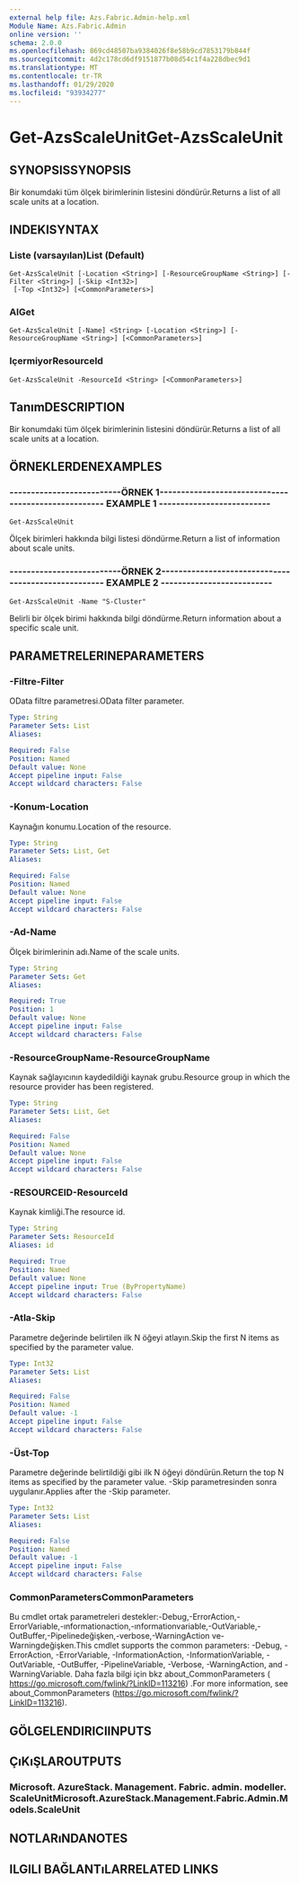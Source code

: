 ```yaml
---
external help file: Azs.Fabric.Admin-help.xml
Module Name: Azs.Fabric.Admin
online version: ''
schema: 2.0.0
ms.openlocfilehash: 869cd48507ba9384026f8e58b9cd7853179b844f
ms.sourcegitcommit: 4d2c178cd6df9151877b08d54c1f4a228dbec9d1
ms.translationtype: MT
ms.contentlocale: tr-TR
ms.lasthandoff: 01/29/2020
ms.locfileid: "93934277"
---
```

# <span data-ttu-id="56816-101">Get-AzsScaleUnit</span><span class="sxs-lookup"><span data-stu-id="56816-101">Get-AzsScaleUnit</span></span>

## <span data-ttu-id="56816-102">SYNOPSIS</span><span class="sxs-lookup"><span data-stu-id="56816-102">SYNOPSIS</span></span>
<span data-ttu-id="56816-103">Bir konumdaki tüm ölçek birimlerinin listesini döndürür.</span><span class="sxs-lookup"><span data-stu-id="56816-103">Returns a list of all scale units at a location.</span></span>

## <span data-ttu-id="56816-104">INDEKI</span><span class="sxs-lookup"><span data-stu-id="56816-104">SYNTAX</span></span>

### <span data-ttu-id="56816-105">Liste (varsayılan)</span><span class="sxs-lookup"><span data-stu-id="56816-105">List (Default)</span></span>
```
Get-AzsScaleUnit [-Location <String>] [-ResourceGroupName <String>] [-Filter <String>] [-Skip <Int32>]
 [-Top <Int32>] [<CommonParameters>]
```

### <span data-ttu-id="56816-106">Al</span><span class="sxs-lookup"><span data-stu-id="56816-106">Get</span></span>
```
Get-AzsScaleUnit [-Name] <String> [-Location <String>] [-ResourceGroupName <String>] [<CommonParameters>]
```

### <span data-ttu-id="56816-107">Içermiyor</span><span class="sxs-lookup"><span data-stu-id="56816-107">ResourceId</span></span>
```
Get-AzsScaleUnit -ResourceId <String> [<CommonParameters>]
```

## <span data-ttu-id="56816-108">Tanım</span><span class="sxs-lookup"><span data-stu-id="56816-108">DESCRIPTION</span></span>
<span data-ttu-id="56816-109">Bir konumdaki tüm ölçek birimlerinin listesini döndürür.</span><span class="sxs-lookup"><span data-stu-id="56816-109">Returns a list of all scale units at a location.</span></span>

## <span data-ttu-id="56816-110">ÖRNEKLERDEN</span><span class="sxs-lookup"><span data-stu-id="56816-110">EXAMPLES</span></span>

### <span data-ttu-id="56816-111">--------------------------ÖRNEK 1--------------------------</span><span class="sxs-lookup"><span data-stu-id="56816-111">-------------------------- EXAMPLE 1 --------------------------</span></span>
```
Get-AzsScaleUnit
```

<span data-ttu-id="56816-112">Ölçek birimleri hakkında bilgi listesi döndürme.</span><span class="sxs-lookup"><span data-stu-id="56816-112">Return a list of information about scale units.</span></span>

### <span data-ttu-id="56816-113">--------------------------ÖRNEK 2--------------------------</span><span class="sxs-lookup"><span data-stu-id="56816-113">-------------------------- EXAMPLE 2 --------------------------</span></span>
```
Get-AzsScaleUnit -Name "S-Cluster"
```

<span data-ttu-id="56816-114">Belirli bir ölçek birimi hakkında bilgi döndürme.</span><span class="sxs-lookup"><span data-stu-id="56816-114">Return information about a specific scale unit.</span></span>

## <span data-ttu-id="56816-115">PARAMETRELERINE</span><span class="sxs-lookup"><span data-stu-id="56816-115">PARAMETERS</span></span>

### <span data-ttu-id="56816-116">-Filtre</span><span class="sxs-lookup"><span data-stu-id="56816-116">-Filter</span></span>
<span data-ttu-id="56816-117">OData filtre parametresi.</span><span class="sxs-lookup"><span data-stu-id="56816-117">OData filter parameter.</span></span>

```yaml
Type: String
Parameter Sets: List
Aliases: 

Required: False
Position: Named
Default value: None
Accept pipeline input: False
Accept wildcard characters: False
```

### <span data-ttu-id="56816-118">-Konum</span><span class="sxs-lookup"><span data-stu-id="56816-118">-Location</span></span>
<span data-ttu-id="56816-119">Kaynağın konumu.</span><span class="sxs-lookup"><span data-stu-id="56816-119">Location of the resource.</span></span>

```yaml
Type: String
Parameter Sets: List, Get
Aliases: 

Required: False
Position: Named
Default value: None
Accept pipeline input: False
Accept wildcard characters: False
```

### <span data-ttu-id="56816-120">-Ad</span><span class="sxs-lookup"><span data-stu-id="56816-120">-Name</span></span>
<span data-ttu-id="56816-121">Ölçek birimlerinin adı.</span><span class="sxs-lookup"><span data-stu-id="56816-121">Name of the scale units.</span></span>

```yaml
Type: String
Parameter Sets: Get
Aliases: 

Required: True
Position: 1
Default value: None
Accept pipeline input: False
Accept wildcard characters: False
```

### <span data-ttu-id="56816-122">-ResourceGroupName</span><span class="sxs-lookup"><span data-stu-id="56816-122">-ResourceGroupName</span></span>
<span data-ttu-id="56816-123">Kaynak sağlayıcının kaydedildiği kaynak grubu.</span><span class="sxs-lookup"><span data-stu-id="56816-123">Resource group in which the resource provider has been registered.</span></span>

```yaml
Type: String
Parameter Sets: List, Get
Aliases: 

Required: False
Position: Named
Default value: None
Accept pipeline input: False
Accept wildcard characters: False
```

### <span data-ttu-id="56816-124">-RESOURCEID</span><span class="sxs-lookup"><span data-stu-id="56816-124">-ResourceId</span></span>
<span data-ttu-id="56816-125">Kaynak kimliği.</span><span class="sxs-lookup"><span data-stu-id="56816-125">The resource id.</span></span>

```yaml
Type: String
Parameter Sets: ResourceId
Aliases: id

Required: True
Position: Named
Default value: None
Accept pipeline input: True (ByPropertyName)
Accept wildcard characters: False
```

### <span data-ttu-id="56816-126">-Atla</span><span class="sxs-lookup"><span data-stu-id="56816-126">-Skip</span></span>
<span data-ttu-id="56816-127">Parametre değerinde belirtilen ilk N öğeyi atlayın.</span><span class="sxs-lookup"><span data-stu-id="56816-127">Skip the first N items as specified by the parameter value.</span></span>

```yaml
Type: Int32
Parameter Sets: List
Aliases: 

Required: False
Position: Named
Default value: -1
Accept pipeline input: False
Accept wildcard characters: False
```

### <span data-ttu-id="56816-128">-Üst</span><span class="sxs-lookup"><span data-stu-id="56816-128">-Top</span></span>
<span data-ttu-id="56816-129">Parametre değerinde belirtildiği gibi ilk N öğeyi döndürün.</span><span class="sxs-lookup"><span data-stu-id="56816-129">Return the top N items as specified by the parameter value.</span></span>
<span data-ttu-id="56816-130">-Skip parametresinden sonra uygulanır.</span><span class="sxs-lookup"><span data-stu-id="56816-130">Applies after the -Skip parameter.</span></span>

```yaml
Type: Int32
Parameter Sets: List
Aliases: 

Required: False
Position: Named
Default value: -1
Accept pipeline input: False
Accept wildcard characters: False
```

### <span data-ttu-id="56816-131">CommonParameters</span><span class="sxs-lookup"><span data-stu-id="56816-131">CommonParameters</span></span>
<span data-ttu-id="56816-132">Bu cmdlet ortak parametreleri destekler:-Debug,-ErrorAction,-ErrorVariable,-ınformationaction,-ınformationvariable,-OutVariable,-OutBuffer,-Pipelinedeğişken,-verbose,-WarningAction ve-Warningdeğişken.</span><span class="sxs-lookup"><span data-stu-id="56816-132">This cmdlet supports the common parameters: -Debug, -ErrorAction, -ErrorVariable, -InformationAction, -InformationVariable, -OutVariable, -OutBuffer, -PipelineVariable, -Verbose, -WarningAction, and -WarningVariable.</span></span> <span data-ttu-id="56816-133">Daha fazla bilgi için bkz about_CommonParameters ( https://go.microsoft.com/fwlink/?LinkID=113216) .</span><span class="sxs-lookup"><span data-stu-id="56816-133">For more information, see about_CommonParameters (https://go.microsoft.com/fwlink/?LinkID=113216).</span></span>

## <span data-ttu-id="56816-134">GÖLGELENDIRICI</span><span class="sxs-lookup"><span data-stu-id="56816-134">INPUTS</span></span>

## <span data-ttu-id="56816-135">ÇıKıŞLAR</span><span class="sxs-lookup"><span data-stu-id="56816-135">OUTPUTS</span></span>

### <span data-ttu-id="56816-136">Microsoft. AzureStack. Management. Fabric. admin. modeller. ScaleUnit</span><span class="sxs-lookup"><span data-stu-id="56816-136">Microsoft.AzureStack.Management.Fabric.Admin.Models.ScaleUnit</span></span>

## <span data-ttu-id="56816-137">NOTLARıNDA</span><span class="sxs-lookup"><span data-stu-id="56816-137">NOTES</span></span>

## <span data-ttu-id="56816-138">ILGILI BAĞLANTıLAR</span><span class="sxs-lookup"><span data-stu-id="56816-138">RELATED LINKS</span></span>

